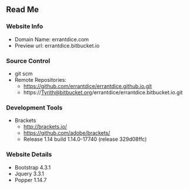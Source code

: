 ## Read Me
### Website Info
* Domain Name: errantdice.com
* Preview url: errantdice.bitbucket.io

### Source Control
* git scm
* Remote Repositories:
    * https://github.com/errantdice/errantdice.github.io.git
    * https://Tyrith@bitbucket.org/errantdice/errantdice.bitbucket.io.git

### Development Tools
* Brackets 
    * http://brackets.io/
    * https://github.com/adobe/brackets/
    * Release 1.14 build 1.14.0-17740 (release 329d08ffc) 

### Website Details
* Bootstrap 4.3.1
* Jquery 3.3.1
* Popper 1.14.7